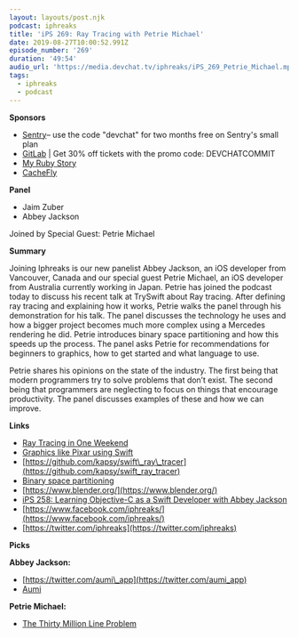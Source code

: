 ```yaml
---
layout: layouts/post.njk
podcast: iphreaks
title: 'iPS 269: Ray Tracing with Petrie Michael'
date: 2019-08-27T10:00:52.991Z
episode_number: '269'
duration: '49:54'
audio_url: 'https://media.devchat.tv/iphreaks/iPS_269_Petrie_Michael.mp3'
tags:
  - iphreaks
  - podcast
---
```

**Sponsors**

- [Sentry](http://sentry.io/)– use the code "devchat" for two months free on Sentry's small plan
- [GitLab](https://devchat.tv/gitlabcommit) | Get 30% off tickets with the promo code: DEVCHATCOMMIT
- [My Ruby Story](https://devchat.tv/my-ruby-story/)
- [CacheFly](https://www.cachefly.com/)

**Panel**

- Jaim Zuber
- Abbey Jackson

Joined by Special Guest: Petrie Michael

**Summary**

Joining Iphreaks is our new panelist Abbey Jackson, an iOS developer from Vancouver, Canada and our special guest Petrie Michael, an iOS developer from Australia currently working in Japan. Petrie has joined the podcast today to discuss his recent talk at TrySwift about Ray tracing. After defining ray tracing and explaining how it works, Petrie walks the panel through his demonstration for his talk. The panel discusses the technology he uses and how a bigger project becomes much more complex using a Mercedes rendering he did. Petrie introduces binary space partitioning and how this speeds up the process. The panel asks Petrie for recommendations for beginners to graphics, how to get started and what language to use. 

Petrie shares his opinions on the state of the industry. The first being that modern programmers try to solve problems that don’t exist. The second being that programmers are neglecting to focus on things that encourage productivity. The panel discusses examples of these and how we can improve. 

**Links**

- [Ray Tracing in One Weekend](http://www.realtimerendering.com/raytracing/Ray%20Tracing%20in%20a%20Weekend.pdf)
- [Graphics like Pixar using Swift](https://www.youtube.com/watch?v=jcshB5wM28Q&amp;vl=ja)
- [https://github.com/kapsy/swift\_ray\_tracer](https://github.com/kapsy/swift_ray_tracer)
- [Binary space partitioning](https://en.wikipedia.org/wiki/Binary_space_partitioning)
- [https://www.blender.org/](https://www.blender.org/)
- [iPS 258: Learning Objective-C as a Swift Developer with Abbey Jackson](https://devchat.tv/iphreaks/ips-258-learning-objective-c-as-a-swift-developer-with-abbey-jackson/)
- [https://www.facebook.com/iphreaks/](https://www.facebook.com/iphreaks/)
- [https://twitter.com/iphreaks](https://twitter.com/iphreaks)

**Picks**

**Abbey Jackson:**

- [https://twitter.com/aumi\_app](https://twitter.com/aumi_app)
- [Aumi](http://apple.co/2Gc66Jv)

**Petrie Michael:**

- [The Thirty Million Line Problem](https://www.youtube.com/watch?v=kZRE7HIO3vk)
